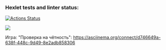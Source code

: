 ### Hexlet tests and linter status:
[![Actions Status](https://github.com/GoldDrakon/qa-auto-engineer-javascript-project-44/actions/workflows/hexlet-check.yml/badge.svg)](https://github.com/GoldDrakon/qa-auto-engineer-javascript-project-44/actions)

<a href="https://codeclimate.com/github/GoldDrakon/qa-auto-engineer-javascript-project-44/maintainability"><img src="https://api.codeclimate.com/v1/badges/5e8e50f80cf75f4ab713/maintainability" /></a>

Игра: "Проверка на чётность":
https://asciinema.org/connect/d746649a-638f-448c-9d49-8e2adb858306